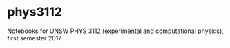 # phys3112
Notebooks for UNSW PHYS 3112 (experimental and computational physics), first semester 2017
